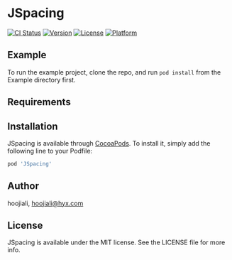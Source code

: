 # JSpacing

[![CI Status](https://img.shields.io/travis/hoojiali/JSpacing.svg?style=flat)](https://travis-ci.org/hoojiali/JSpacing)
[![Version](https://img.shields.io/cocoapods/v/JSpacing.svg?style=flat)](https://cocoapods.org/pods/JSpacing)
[![License](https://img.shields.io/cocoapods/l/JSpacing.svg?style=flat)](https://cocoapods.org/pods/JSpacing)
[![Platform](https://img.shields.io/cocoapods/p/JSpacing.svg?style=flat)](https://cocoapods.org/pods/JSpacing)

## Example

To run the example project, clone the repo, and run `pod install` from the Example directory first.

## Requirements

## Installation

JSpacing is available through [CocoaPods](https://cocoapods.org). To install
it, simply add the following line to your Podfile:

```ruby
pod 'JSpacing'
```

## Author

hoojiali, hoojiali@hyx.com

## License

JSpacing is available under the MIT license. See the LICENSE file for more info.
